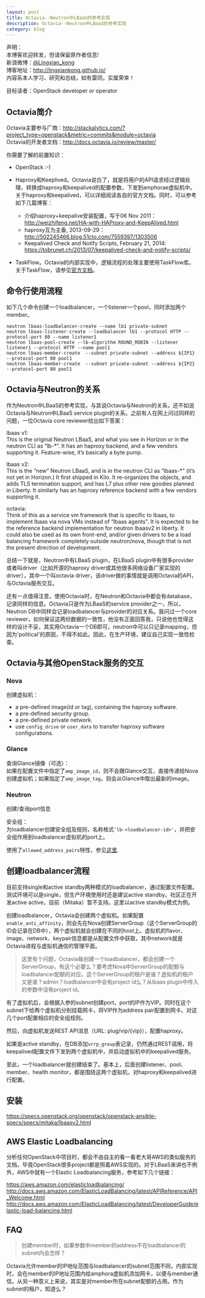 ```yaml
---
layout: post
title: Octavia--Neutron中LBaaS的参考实现
description: Octavia--Neutron中LBaaS的参考实现
category: blog
---
```


声明：  
本博客欢迎转发，但请保留原作者信息!  
新浪微博：[@Lingxian_kong](http://weibo.com/lingxiankong)   
博客地址：<http://lingxiankong.github.io/>  
内容系本人学习、研究和总结，如有雷同，实属荣幸！

目标读者：OpenStack developer or operator

## Octavia简介
Octavia主要参与厂商：<http://stackalytics.com/?project_type=openstack&metric=commits&module=octavia>  
Octavia的开发者文档：<http://docs.octavia.io/review/master/>

你需要了解的前置知识：

- OpenStack :-)
- Haproxy和Keeplived。Octavia说白了，就是将用户的API请求经过逻辑处理，转换成haproxy和keepalived的配置参数，下发到amphorae虚拟机中。关于haproxy和keepalived，可以详细阅读各自的官方文档。同时，可以参考如下几篇博客：

    * 介绍haproxy+keepalive安装配置，写于06 Nov 2011：  
    <http://weizhifeng.net/HA-with-HAProxy-and-KeepAlived.html>
    * haproxy互为主备, 2013-09-29：  
    <http://502245466.blog.51cto.com/7559397/1303506>
    * Keepalived Check and Notify Scripts, February 21, 2014:  
    <https://tobrunet.ch/2013/07/keepalived-check-and-notify-scripts/>

- TaskFlow。Octavia的内部实现中，逻辑流程的处理主要使用TaskFlow库。关于TaskFlow，请参见[官方文档](http://docs.openstack.org/developer/taskflow/)。

## 命令行使用流程
如下几个命令创建一个loadbalancer，一个listener一个pool，同时添加两个member。

    neutron lbaas-loadbalancer-create --name lb1 private-subnet
    neutron lbaas-listener-create --loadbalancer lb1 --protocol HTTP --protocol-port 80 --name listener1
    neutron lbaas-pool-create --lb-algorithm ROUND_ROBIN --listener listener1 --protocol HTTP --name pool1
    neutron lbaas-member-create  --subnet private-subnet --address ${IP1} --protocol-port 80 pool1
    neutron lbaas-member-create  --subnet private-subnet --address ${IP2} --protocol-port 80 pool1
    
## Octavia与Neutron的关系
作为Neutron中LBaaS的参考实现，与其说Octavia与Neutron的关系，还不如说Octavia与Neutron中LBaaS service plugin的关系。之前有人在网上问过同样的问题，一位Octavia core reviewer给出如下答案：

lbaas v1:  
This is the original Neutron LBaaS, and what you see in Horizon or in the neutron CLI as “lb-*”. It has an haproxy backend, and a few vendors supporting it. Feature-wise, it’s basically a byte pump.

lbaas v2:  
This is the “new” Neutron LBaaS, and is in the neutron CLI as “lbaas-*” (it’s not yet in Horizon.) It first shipped in Kilo. It re-organizes the objects, and adds TLS termination support, and has L7 plus other new goodies planned in Liberty. It similarly has an haproxy reference backend with a few vendors supporting it.

octavia:  
Think of this as a service vm framework that is specific to lbaas, to implement lbaas via nova VMs instead of “lbaas agents". It is expected to be the reference backend implementation for neutron lbaasv2 in liberty. It could also be used as its own front-end, and/or given drivers to be a load balancing framework completely outside neutron/nova, though that is not the present direction of development.

总结一下就是，Neutron中有LBaaS plugin，在LBaaS plugin中有很多provider或者叫driver（比如开源的haproxy driver或其他很多网络设备厂家实现的driver），其中一个叫octavia driver，该driver做的事情就是调用Octavia的API，与Octavia服务交互。

还有一点值得注意，使用Octavia时，在Neutron和Octavia中都会有database，记录同样的信息。Octavia只是作为LBaaS的service provider之一，所以，Neutron DB中同样会记录loadbalancer与provider的对应关系。我问过一个core reviewer，如何保证这两份数据的一致性，他没有正面回答我，只说他也觉得这样的设计不妥，其实用Octavia一个DB即可，neutron中可以只记录mapping，但因为'political'的原因，不得不如此。因此，在生产环境，建议自己实现一致性检查。

## Octavia与其他OpenStack服务的交互

### Nova
创建虚拟机：  

- a pre-defined image(id or tag), containing the haproxy software.
- a pre-defined security group.
- a pre-defined private network.
- use `config_drive` or `user_data` to transfer haproxy software configurations.

### Glance
查询Glance镜像（可选）：  
如果在配置文件中指定了`amp_image_id`，则不会跟Glance交互，直接传递给Nova创建虚拟机；如果指定了`amp_image_tag`，则会从Glance中取出最新的image。

### Neutron
创建/查询port信息

安全组：  
为loadbalancer创建安全组及规则，名称格式`'lb-<loadbalancer-id>'`，并把安全组作用到loadbalancer虚拟机的port上。

使用了`allowed_address_pairs`特性，参见[这里](http://blog.aaronorosen.com/implementing-high-availability-instances-with-neutron-using-vrrp/).

## 创建loadbalancer流程

目前支持single和active standby两种模式的loadbalancer，通过配置文件配置。测试环境可以是single，但生产环境使用时还是建议active standby。社区正在开发active active，目前（Mitaka）暂不支持。这里以active standby模式为例。

创建loadbalancer，Octavia会创建两个虚拟机。如果配置`enable_anti_affinity`，则会先在Nova创建ServerGroup（这个ServerGroup的ID会记录在DB中），两个虚拟机就会创建在不同的host上。虚拟机的flavor、image、network、keypair信息都是从配置文件中获取，其中network就是Octavia进程与虚拟机通信的管理平面。

> 这里有个问题，Octavia每创建一个loadbalancer，都会创建一个ServerGroup，有这个必要么？要考虑Nova中ServerGroup的配额与loadbalancer配额的对应。这个ServerGroup的租户是谁？虚拟机的租户又是谁？admin？loadbalancer中会有project id么？从lbaas plugin中传入的参数中没有project id。

有了虚拟机后，会根据入参的subnet创建port，port的IP作为VIP。同时在这个subnet下给两个虚拟机分别挂载网卡，将VIP作为address pair配置到网卡。对这几个port配置相应的安全组规则。

然后，向虚拟机发送REST API消息（URL: plug/vip/{vip}），配置haproxy。

如果是active standby，在DB添加`vrrp_group`表记录，仍然通过REST调用，将keepalived配置文件下发到两个虚拟机中，并启动虚拟机中的keepalived服务。

至此，一个loadbalancer就创建结束了。基本上，后面创建listener、pool、member、health monitor，都是围绕这两个虚拟机，对haproxy和keepalived进行配置。

## 安装
<https://specs.openstack.org/openstack/openstack-ansible-specs/specs/mitaka/lbaasv2.html>

## AWS Elastic Loadbalancing
分析任何OpenStack中项目时，都会不由自主的看一看老大哥AWS的类似服务的文档，毕竟OpenStack很多project都是照着AWS实现的。对于LBaaS来讲也不例外，AWS中就有一个Elastic Loadbalancing服务，参考如下几个链接：

<https://aws.amazon.com/elasticloadbalancing/>
<http://docs.aws.amazon.com/ElasticLoadBalancing/latest/APIReference/API_Welcome.html>  
<http://docs.aws.amazon.com/ElasticLoadBalancing/latest/DeveloperGuide/elastic-load-balancing.html>  

## FAQ
> 创建member时，如果参数中member的address不在loadbalancer的subnet内会怎样？  

Octavia允许member的IP地址范围与loadbalancer的subnet范围不同，内部实现时，会在member的IP地址范围内给amphora虚拟机添加网卡，以便与member通信。从另一种意义上来说，其实是对member所在subnet配额的占用。作为subnet的租户，知道么？
